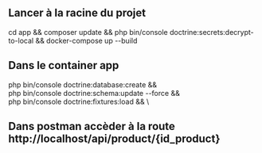 ## Lancer à la racine du projet

cd app && composer update && php bin/console doctrine:secrets:decrypt-to-local && docker-compose up --build 

## Dans le container app

php bin/console doctrine:database:create && \
php bin/console doctrine:schema:update --force && \
php bin/console doctrine:fixtures:load && \

## Dans postman accèder à la route http://localhost/api/product/{id_product}
